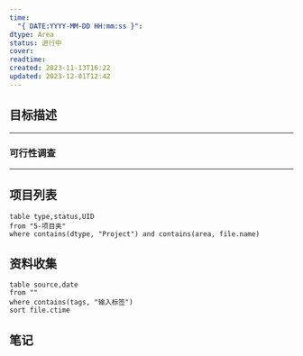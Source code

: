 ```yaml
---
time:
  "{ DATE:YYYY-MM-DD HH:mm:ss }": 
dtype: Area
status: 进行中
cover: 
readtime: 
created: 2023-11-13T16:22
updated: 2023-12-01T12:42
---
```


## 目标描述



---
### 可行性调查



---
## 项目列表

```dataview
table type,status,UID
from "5-项目夹"   
where contains(dtype, "Project") and contains(area, file.name)
```


## 资料收集

```dataview
table source,date
from ""   
where contains(tags, "输入标签")
sort file.ctime
```

## 笔记